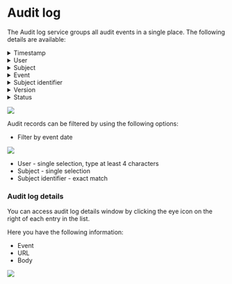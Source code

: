 # Audit log

The Audit log service groups all audit events in a single place. The following details are available:

<details>

<summary> Timestamp </summary>

* The timestamp is displayed in a reversed chronologically order.

</details>

<details>

<summary> User </summary>

* The entity assigned: could be username or system.

</details>

<details>

<summary> Subject </summary>

Possible values:
    
* Process Instance
* Token
* Task
* Exception
* Process definition
* Node
* Action
* UI Component
* General Settings
* Swimlane
* Connector

</details>

<details>

<summary>Event</summary>

Possible values:

* Create
* Update
* Update bulk
* Update state
* Export
* Import
* Delete
* Clone
* Start
* Start with inherit
* Advance
* View
* Expire
* Message Send
* Message Receive
* Notification receive
* Run scheduled action
* Execute action
* Finish
* Dismiss
* Retry
* Abort
* Assign
* Unassign
* Hold
* Unhold

</details>

<details>

<summary> Subject identifier </summary>

* Subject identifier - the unique identifier is related to the subject, there are different types of identifiers based on the selected subject.

</details>


<details>

<summary> Version  </summary>

</details>


<details>

<summary> Status </summary>

* Status - **success** or **error**

</details>

![](https://s3.eu-west-1.amazonaws.com/docx.flowx.ai/release-notes/audit_log_new.png)

Audit records can be filtered by using the following options:

* Filter by event date 

![](https://s3.eu-west-1.amazonaws.com/docx.flowx.ai/2.14/audit_filter_by_event.png)

* User - single selection, type at least 4 characters
* Subject - single selection
* Subject identifier - exact match

### Audit log details

You can access audit log details window by clicking the eye icon on the right of each entry in the list.

Here you have the following information:

* Event
* URL
* Body 

![](https://s3.eu-west-1.amazonaws.com/docx.flowx.ai/2.14/audit_log_details.png)

